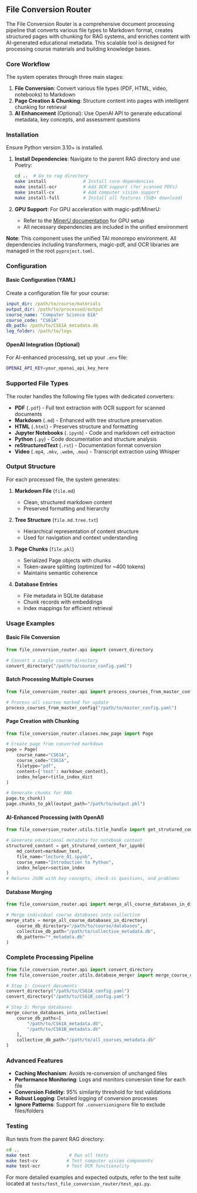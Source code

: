 ## File Conversion Router

The File Conversion Router is a comprehensive document processing pipeline that converts various file types to Markdown format, creates structured pages with chunking for RAG systems, and enriches content with AI-generated educational metadata. This scalable tool is designed for processing course materials and building knowledge bases.

### Core Workflow

The system operates through three main stages:

1. **File Conversion**: Convert various file types (PDF, HTML, video, notebooks) to Markdown
2. **Page Creation & Chunking**: Structure content into pages with intelligent chunking for retrieval
3. **AI Enhancement** (Optional): Use OpenAI API to generate educational metadata, key concepts, and assessment questions

### Installation

Ensure Python version 3.10+ is installed.

1. **Install Dependencies**: Navigate to the parent RAG directory and use Poetry:

   ```bash
   cd ..  # Go to rag directory
   make install              # Install core dependencies
   make install-ocr          # Add OCR support (for scanned PDFs)
   make install-cv           # Add computer vision support
   make install-full         # Install all features (5GB+ download)
   ```

2. **GPU Support**: For GPU acceleration with magic-pdf/MinerU:
   - Refer to the [MinerU documentation](https://github.com/opendatalab/MinerU) for GPU setup
   - All necessary dependencies are included in the unified environment

**Note**: This component uses the unified TAI monorepo environment. All dependencies including transformers, magic-pdf, and OCR libraries are managed in the root `pyproject.toml`.

### Configuration

#### Basic Configuration (YAML)
Create a configuration file for your course:

```yaml
input_dir: /path/to/course/materials
output_dir: /path/to/processed/output
course_name: "Computer Science 61A"
course_code: "CS61A"
db_path: /path/to/CS61A_metadata.db
log_folder: /path/to/logs
```

#### OpenAI Integration (Optional)
For AI-enhanced processing, set up your `.env` file:

```bash
OPENAI_API_KEY=your_openai_api_key_here
```

### Supported File Types

The router handles the following file types with dedicated converters:

- **PDF** (`.pdf`) - Full text extraction with OCR support for scanned documents
- **Markdown** (`.md`) - Enhanced with tree structure preservation
- **HTML** (`.html`) - Preserves structure and formatting
- **Jupyter Notebooks** (`.ipynb`) - Code and markdown cell extraction
- **Python** (`.py`) - Code documentation and structure analysis
- **reStructuredText** (`.rst`) - Documentation format conversion
- **Video** (`.mp4`, `.mkv`, `.webm`, `.mov`) - Transcript extraction using Whisper

### Output Structure

For each processed file, the system generates:

1. **Markdown File** (`file.md`)
   - Clean, structured markdown content
   - Preserved formatting and hierarchy

2. **Tree Structure** (`file.md.tree.txt`)
   - Hierarchical representation of content structure
   - Used for navigation and context understanding

3. **Page Chunks** (`file.pkl`)
   - Serialized Page objects with chunks
   - Token-aware splitting (optimized for ~400 tokens)
   - Maintains semantic coherence

4. **Database Entries**
   - File metadata in SQLite database
   - Chunk records with embeddings
   - Index mappings for efficient retrieval

### Usage Examples

#### Basic File Conversion

```python
from file_conversion_router.api import convert_directory

# Convert a single course directory
convert_directory("/path/to/course_config.yaml")
```

#### Batch Processing Multiple Courses

```python
from file_conversion_router.api import process_courses_from_master_config

# Process all courses marked for update
process_courses_from_master_config("/path/to/master_config.yaml")
```

#### Page Creation with Chunking

```python
from file_conversion_router.classes.new_page import Page

# Create page from converted markdown
page = Page(
    course_name="CS61A",
    course_code="CS61A",
    filetype="pdf",
    content={'text': markdown_content},
    index_helper=title_index_dict
)

# Generate chunks for RAG
page.to_chunk()
page.chunks_to_pkl(output_path="/path/to/output.pkl")
```

#### AI-Enhanced Processing (with OpenAI)

```python
from file_conversion_router.utils.title_handle import get_strutured_content_for_ipynb

# Generate educational metadata for notebook content
structured_content = get_strutured_content_for_ipynb(
    md_content=markdown_text,
    file_name="lecture_01.ipynb",
    course_name="Introduction to Python",
    index_helper=section_index
)
# Returns JSON with key concepts, check-in questions, and problems
```

#### Database Merging

```python
from file_conversion_router.api import merge_all_course_databases_in_directory

# Merge individual course databases into collective
merge_stats = merge_all_course_databases_in_directory(
    course_db_directory="/path/to/course/databases",
    collective_db_path="/path/to/collective_metadata.db",
    db_pattern="*_metadata.db"
)
```

### Complete Processing Pipeline

```python
from file_conversion_router.api import convert_directory
from file_conversion_router.utils.database_merger import merge_course_databases_into_collective

# Step 1: Convert documents
convert_directory("/path/to/CS61A_config.yaml")
convert_directory("/path/to/CS61B_config.yaml")

# Step 2: Merge databases
merge_course_databases_into_collective(
    course_db_paths=[
        "/path/to/CS61A_metadata.db",
        "/path/to/CS61B_metadata.db"
    ],
    collective_db_path="/path/to/all_courses_metadata.db"
)
```

### Advanced Features

- **Caching Mechanism**: Avoids re-conversion of unchanged files
- **Performance Monitoring**: Logs and monitors conversion time for each file
- **Conversion Fidelity**: 95% similarity threshold for test validations
- **Robust Logging**: Detailed logging of conversion processes
- **Ignore Patterns**: Support for `.conversionignore` file to exclude files/folders

### Testing

Run tests from the parent RAG directory:

```bash
cd ..
make test               # Run all tests
make test-cv           # Test computer vision components
make test-ocr          # Test OCR functionality
```

For more detailed examples and expected outputs, refer to the test suite located at `tests/test_file_conversion_router/test_api.py`.